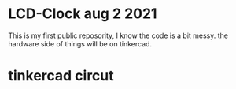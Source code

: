 # LCD-Clock aug 2 2021

This is my first public reposority, I know the code is a bit messy. the hardware side of things will be on tinkercad.

# tinkercad circut

